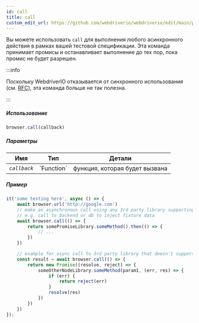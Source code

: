 ```yaml
---
id: call
title: call
custom_edit_url: https://github.com/webdriverio/webdriverio/edit/main/packages/webdriverio/src/commands/browser/call.ts
---
```


Вы можете использовать `call` для выполнения любого асинхронного действия в рамках вашей тестовой спецификации.
Эта команда принимает промисы и останавливает выполнение до тех пор, пока промис не будет разрешен.

:::info

Поскольку WebdriverIO отказывается от синхронного использования (см. [RFC](https://github.com/webdriverio/webdriverio/discussions/6702)),
эта команда больше не так полезна.

:::

##### Использование

```js
browser.call(callback)
```

##### Параметры

<table>
  <thead>
    <tr>
      <th>Имя</th><th>Тип</th><th>Детали</th>
    </tr>
  </thead>
  <tbody>
    <tr>
      <td><code><var>callback</var></code></td>
      <td>`Function`</td>
      <td>функция, которая будет вызвана</td>
    </tr>
  </tbody>
</table>

##### Пример

```js title="call.js"
it('some testing here', async () => {
    await browser.url('http://google.com')
    // make an asynchronous call using any 3rd party library supporting promises
    // e.g. call to backend or db to inject fixture data
    await browser.call(() => {
        return somePromiseLibrary.someMethod().then(() => {
            // ...
        })
    })

    // example for async call to 3rd party library that doesn't support promises
    const result = await browser.call(() => {
        return new Promise((resolve, reject) => {
            someOtherNodeLibrary.someMethod(param1, (err, res) => {
                if (err) {
                    return reject(err)
                }
                resolve(res)
            })
        })
    })
});
```